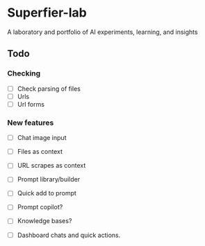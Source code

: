 # Superfier-lab

A laboratory and portfolio of AI experiments, learning, and insights

## Todo

### Checking

- [ ] Check parsing of files
- [ ] Urls
- [ ] Url forms

### New features

- [ ] Chat image input
- [ ] Files as context
- [ ] URL scrapes as context

- [ ] Prompt library/builder
- [ ] Quick add to prompt

- [ ] Prompt copilot?

- [ ] Knowledge bases?

- [ ] Dashboard chats and quick actions.
